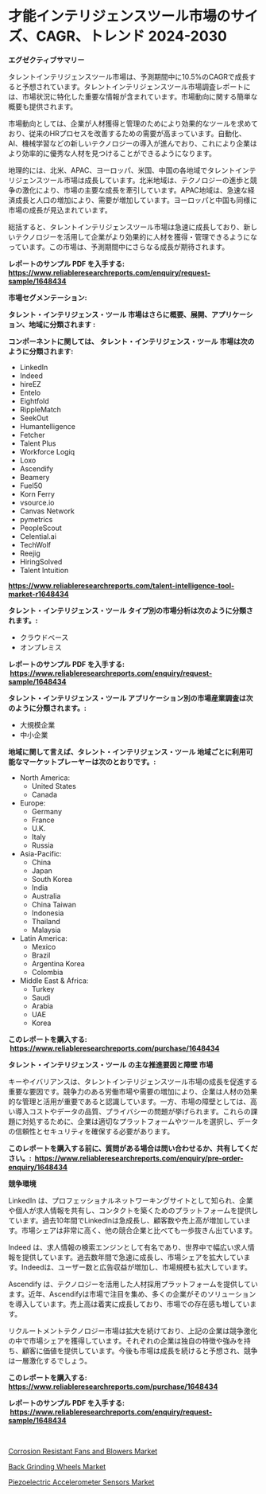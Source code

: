 <p><h1>才能インテリジェンスツール市場のサイズ、CAGR、トレンド 2024-2030</h1></p><p><strong>エグゼクティブサマリー</strong></p>
<p><p>タレントインテリジェンスツール市場は、予測期間中に10.5%のCAGRで成長すると予想されています。タレントインテリジェンスツール市場調査レポートには、市場状況に特化した重要な情報が含まれています。市場動向に関する簡単な概要も提供されます。 </p><p>市場動向としては、企業が人材獲得と管理のためにより効果的なツールを求めており、従来のHRプロセスを改善するための需要が高まっています。自動化、AI、機械学習などの新しいテクノロジーの導入が進んでおり、これにより企業はより効率的に優秀な人材を見つけることができるようになります。</p><p>地理的には、北米、APAC、ヨーロッパ、米国、中国の各地域でタレントインテリジェンスツール市場は成長しています。北米地域は、テクノロジーの進歩と競争の激化により、市場の主要な成長を牽引しています。APAC地域は、急速な経済成長と人口の増加により、需要が増加しています。ヨーロッパと中国も同様に市場の成長が見込まれています。</p><p>総括すると、タレントインテリジェンスツール市場は急速に成長しており、新しいテクノロジーを活用して企業がより効果的に人材を獲得・管理できるようになっています。この市場は、予測期間中にさらなる成長が期待されます。</p></p>
<p><strong>レポートのサンプル PDF を入手する: <a href="https://www.reliableresearchreports.com/enquiry/request-sample/1648434">https://www.reliableresearchreports.com/enquiry/request-sample/1648434</a></strong></p>
<p><strong>市場セグメンテーション:</strong></p>
<p><strong> タレント・インテリジェンス・ツール 市場はさらに概要、展開、アプリケーション、地域に分類されます :</strong></p>
<p><strong>コンポーネントに関しては、 タレント・インテリジェンス・ツール 市場は次のように分類されます: &nbsp;</strong></p>
<p><ul><li>LinkedIn</li><li>Indeed</li><li>hireEZ</li><li>Entelo</li><li>Eightfold</li><li>RippleMatch</li><li>SeekOut</li><li>Humantelligence</li><li>Fetcher</li><li>Talent Plus</li><li>Workforce Logiq</li><li>Loxo</li><li>Ascendify</li><li>Beamery</li><li>Fuel50</li><li>Korn Ferry</li><li>vsource.io</li><li>Canvas Network</li><li>pymetrics</li><li>PeopleScout</li><li>Celential.ai</li><li>TechWolf</li><li>Reejig</li><li>HiringSolved</li><li>Talent Intuition</li></ul></p>
<p><strong><a href="https://www.reliableresearchreports.com/talent-intelligence-tool-market-r1648434">https://www.reliableresearchreports.com/talent-intelligence-tool-market-r1648434</a></strong></p>
<p><strong> タレント・インテリジェンス・ツール タイプ別の市場分析は次のように分類されます。:</strong></p>
<p><ul><li>クラウドベース</li><li>オンプレミス</li></ul></p>
<p><strong>レポートのサンプル PDF を入手する: &nbsp;<a href="https://www.reliableresearchreports.com/enquiry/request-sample/1648434">https://www.reliableresearchreports.com/enquiry/request-sample/1648434</a></strong></p>
<p><strong> タレント・インテリジェンス・ツール アプリケーション別の市場産業調査は次のように分類されます。:</strong></p>
<p><ul><li>大規模企業</li><li>中小企業</li></ul></p>
<p><strong>地域に関して言えば、タレント・インテリジェンス・ツール 地域ごとに利用可能なマーケットプレーヤーは次のとおりです。:</strong></p>
<p><ul>
    <li>
        North America:
        <ul>
            <li>United States</li>
            <li>Canada</li>
        </ul>
    </li>
    <li>
        Europe:
        <ul>
            <li>Germany</li>
            <li>France</li>
            <li>U.K.</li>
            <li>Italy</li>
            <li>Russia</li>
        </ul>
    </li>
    <li>
        Asia-Pacific:
        <ul>
            <li>China</li>
            <li>Japan</li>
            <li>South Korea</li>
            <li>India</li>
            <li>Australia</li>
            <li>China Taiwan</li>
            <li>Indonesia</li>
            <li>Thailand</li>
            <li>Malaysia</li>
        </ul>
    </li>
    <li>
        Latin America:
        <ul>
            <li>Mexico</li>
            <li>Brazil</li>
            <li>Argentina Korea</li>
            <li>Colombia</li>
        </ul>
    </li>
    <li>
        Middle East & Africa:
        <ul>
            <li>Turkey</li>
            <li>Saudi</li>
            <li>Arabia</li>
            <li>UAE</li>
            <li>Korea</li>
        </ul>
    </li>
    </ul></p>
<p><strong>このレポートを購入する: &nbsp;<a href="https://www.reliableresearchreports.com/purchase/1648434">https://www.reliableresearchreports.com/purchase/1648434</a></strong></p>
<p><strong>タレント・インテリジェンス・ツール の主な推進要因と障壁 市場</strong></p>
<p><p>キーやイバリアンスは、タレントインテリジェンスツール市場の成長を促進する重要な要因です。競争力のある労働市場や需要の増加により、企業は人材の効果的な管理と活用が重要であると認識しています。一方、市場の障壁としては、高い導入コストやデータの品質、プライバシーの問題が挙げられます。これらの課題に対処するために、企業は適切なプラットフォームやツールを選択し、データの信頼性とセキュリティを確保する必要があります。</p></p>
<p><strong>このレポートを購入する前に、質問がある場合は問い合わせるか、共有してください。:&nbsp; <a href="https://www.reliableresearchreports.com/enquiry/pre-order-enquiry/1648434">https://www.reliableresearchreports.com/enquiry/pre-order-enquiry/1648434</a></strong></p>
<p><strong>競争環境</strong></p>
<p><p>LinkedIn は、プロフェッショナルネットワーキングサイトとして知られ、企業や個人が求人情報を共有し、コンタクトを築くためのプラットフォームを提供しています。過去10年間でLinkedInは急成長し、顧客数や売上高が増加しています。市場シェアは非常に高く、他の競合企業と比べても一歩抜きん出ています。</p><p>Indeed は、求人情報の検索エンジンとして有名であり、世界中で幅広い求人情報を提供しています。過去数年間で急速に成長し、市場シェアを拡大しています。Indeedは、ユーザー数と広告収益が増加し、市場規模も拡大しています。</p><p>Ascendify は、テクノロジーを活用した人材採用プラットフォームを提供しています。近年、Ascendifyは市場で注目を集め、多くの企業がそのソリューションを導入しています。売上高は着実に成長しており、市場での存在感も増しています。</p><p>リクルートメントテクノロジー市場は拡大を続けており、上記の企業は競争激化の中で市場シェアを獲得しています。それぞれの企業は独自の特徴や強みを持ち、顧客に価値を提供しています。今後も市場は成長を続けると予想され、競争は一層激化するでしょう。</p></p>
<p><strong>このレポートを購入する: &nbsp; <a href="https://www.reliableresearchreports.com/purchase/1648434">https://www.reliableresearchreports.com/purchase/1648434</a></strong></p>
<p><strong>レポートのサンプル PDF を入手する: &nbsp;<a href="https://www.reliableresearchreports.com/enquiry/request-sample/1648434">https://www.reliableresearchreports.com/enquiry/request-sample/1648434</a></strong><strong></strong></p>
<p>&nbsp;</p>
<p><p><a href="https://www.linkedin.com/pulse/insights-corrosion-resistant-fans-blowers-market-size-analysing-gwmae?trackingId=GOMvu%2FuJf7P5QGjig%2FdiOQ%3D%3D">Corrosion Resistant Fans and Blowers Market</a></p><p><a href="https://www.linkedin.com/pulse/back-grinding-wheels-market-size-share-global-analysis-report-tjuie?trackingId=Wk%2BMIEYnlxAxdfyua7bZtg%3D%3D">Back Grinding Wheels Market</a></p><p><a href="https://cute-banjo-8ca.notion.site/Piezoelectric-Accelerometer-Sensors-Market-Competitive-Analysis-Market-Trends-and-Forecast-to-2031-414720350c2c4c938e23c2766c40d7cf">Piezoelectric Accelerometer Sensors Market</a></p></p>